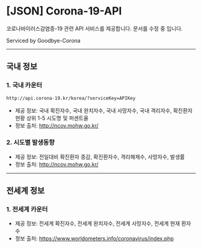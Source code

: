 

# [JSON] Corona-19-API

코로나바이러스감염증-19 관련 API 서비스를 제공합니다.
문서를 수정 중 입니다.

Serviced by Goodbye-Corona

---

## 국내 정보

 ### 1. 국내 카운터
```html
http://api.corona-19.kr/korea/?serviceKey=APIKey
```
 - 제공 정보: 국내 확진자수, 국내 완치자수, 국내 사망자수, 국내 격리자수, 확진환자 현황 상위 1-5 시도명 및 퍼센트율
 - 정보 출처: http://ncov.mohw.go.kr/
 
 ### 2. 시도별 발생동향
 - 제공 정보: 전일대비 확진환자 증감, 확진환자수, 격리해제수, 사망자수, 발생률
 - 정보 출처: http://ncov.mohw.go.kr/

---

## 전세계 정보
### 1. 전세계 카운터
- 제공 정보: 전세계 확진자수, 전세계 완치자수, 전세계 사망자수, 전세계 현재 환자수
- 정보 출처: https://www.worldometers.info/coronavirus/index.php
